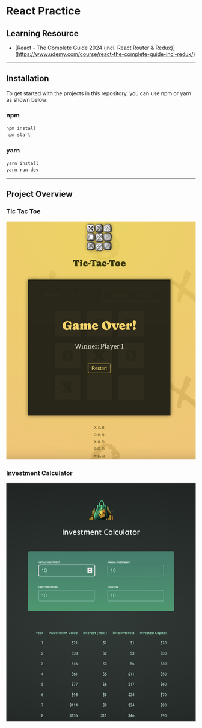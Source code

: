 # React Practice

## Learning Resource

- [React - The Complete Guide 2024 (incl. React Router & Redux)]
  (https://www.udemy.com/course/react-the-complete-guide-incl-redux/)

---

## Installation

To get started with the projects in this repository,
you can use npm or yarn as shown below:

### npm

```bash
npm install
npm start
```

### yarn

```bash
yarn install
yarn run dev
```

---

## Project Overview

### Tic Tac Toe

![Tic-Tac-Toe](./project_overview/Tic_Tac_Toe.png)

### Investment Calculator

![Investment Calculator](./project_overview/Investment_Calculator.png)
